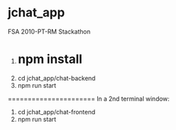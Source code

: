 # jchat_app

FSA 2010-PT-RM Stackathon

1. # npm install
2. cd jchat_app/chat-backend
3. npm run start

======================
In a 2nd terminal window:

1. cd jchat_app/chat-frontend
2. npm run start
